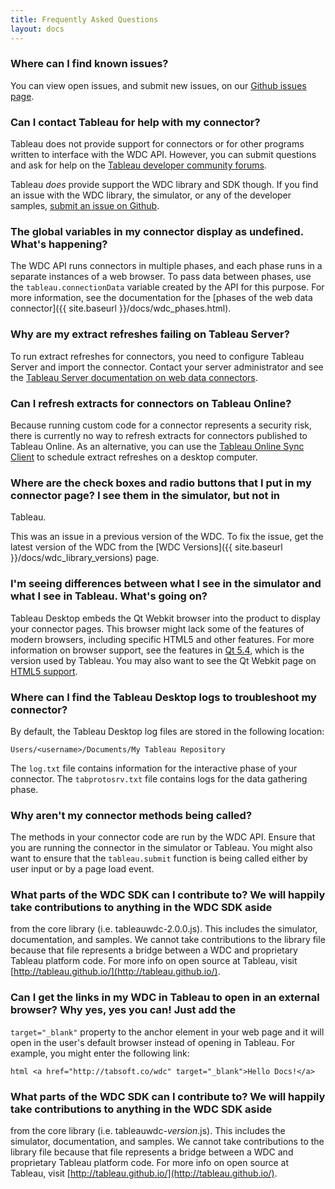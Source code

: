 ```yaml
---
title: Frequently Asked Questions
layout: docs
---
```


### Where can I find known issues?

You can view open issues, and submit new issues, on our [Github issues
page](https://github.com/tableau/webdataconnector/issues).

### Can I contact Tableau for help with my connector?

Tableau does not provide support for connectors or for other programs written to interface with the WDC API. However,
you can submit questions and ask for help on the [Tableau developer community
forums](https://community.tableau.com/community/developers/content).

Tableau *does* provide support the WDC library and SDK though. If you find an issue with the WDC library, the simulator,
or any of the developer samples, [submit an issue on Github](https://github.com/tableau/webdataconnector/issues).

### The global variables in my connector display as undefined. What's happening?

The WDC API runs connectors in multiple phases, and each phase runs in a separate instances of a web browser. To pass
data between phases, use the `tableau.connectionData` variable created by the API for this purpose. For more
information, see the documentation for the [phases of the web data connector]({{ site.baseurl }}/docs/wdc_phases.html).

### Why are my extract refreshes failing on Tableau Server?

To run extract refreshes for connectors, you need to configure Tableau Server and import the connector. Contact your
server administrator and see the [Tableau Server documentation on web data
connectors](http://onlinehelp.tableau.com/v0.0/server/en-us/help.htm#datasource_wdc.htm).

### Can I refresh extracts for connectors on Tableau Online?

Because running custom code for a connector represents a security risk, there is currently no way to refresh extracts
for connectors published to Tableau Online. As an alternative, you can use the [Tableau Online Sync
Client](https://onlinehelp.tableau.com/current/online/en-us/to_sync_local_data.htm) to schedule extract refreshes on a
desktop computer.

### Where are the check boxes and radio buttons that I put in my connector page? I see them in the simulator, but not in
Tableau.

This was an issue in a previous version of the WDC. To fix the issue, get the latest version of the WDC from the [WDC
Versions]({{ site.baseurl }}/docs/wdc_library_versions) page.

### I'm seeing differences between what I see in the simulator and what I see in Tableau. What's going on?

Tableau Desktop embeds the Qt Webkit browser into the product to display your connector pages. This browser might lack
some of the features of modern browsers, including specific HTML5 and other features. For more information on browser
support, see the features in [Qt 5.4](https://wiki.qt.io/New_Features_in_Qt_5.4), which is the version used by Tableau.
You may also want to see the Qt Webkit page on [HTML5 support](https://wiki.qt.io/Qt_Webkit_HTML5_Score).

### Where can I find the Tableau Desktop logs to troubleshoot my connector?

By default, the Tableau Desktop log files are stored in the following location:

```
Users/<username>/Documents/My Tableau Repository
```

The `log.txt` file contains information for the interactive phase of your connector. The `tabprotosrv.txt` file contains
logs for the data gathering phase.

### Why aren't my connector methods being called?

The methods in your connector code are run by the WDC API. Ensure that you are running the connector in the simulator or
Tableau. You might also want to ensure that the `tableau.submit` function is being called either by user input or by a
page load event.

### What parts of the WDC SDK can I contribute to?  We will happily take contributions to anything in the WDC SDK aside
from the core library (i.e.  tableauwdc-2.0.0.js).  This includes the simulator, documentation, and samples.  We cannot
take contributions to the library file because that file represents a bridge between a WDC and proprietary Tableau
platform code.  For more info on open source at Tableau, visit [http://tableau.github.io/](http://tableau.github.io/).

### Can I get the links in my WDC in Tableau to open in an external browser?  Why yes, yes you can! Just add the
`target="_blank"` property to the anchor element in your web page and it will open in the user's default browser instead
of opening in Tableau. For example, you might enter the following link:

```
html <a href="http://tabsoft.co/wdc" target="_blank">Hello Docs!</a>
```

### What parts of the WDC SDK can I contribute to?  We will happily take contributions to anything in the WDC SDK aside
from the core library (i.e.  tableauwdc-*version*.js).  This includes the simulator, documentation, and samples.  We
cannot take contributions to the library file because that file represents a bridge between a WDC and proprietary
Tableau platform code.  For more info on open source at Tableau, visit
[http://tableau.github.io/](http://tableau.github.io/).
